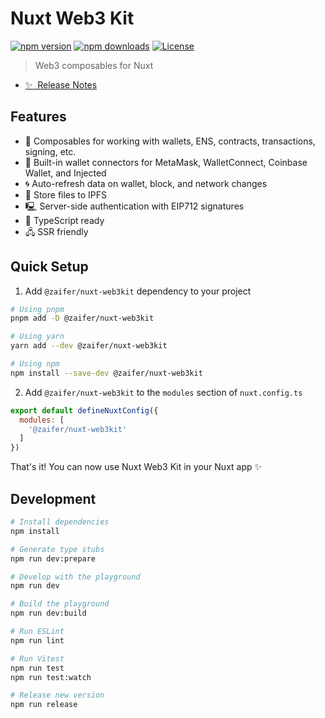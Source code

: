 <!--
Get your module up and running quickly.

Find and replace all on all files (CMD+SHIFT+F):
- Name: My Module
- Package name: my-module
- Description: My new Nuxt module
-->

# Nuxt Web3 Kit

[![npm version][npm-version-src]][npm-version-href]
[![npm downloads][npm-downloads-src]][npm-downloads-href]
[![License][license-src]][license-href]

> Web3 composables for Nuxt

- [✨ &nbsp;Release Notes](/CHANGELOG.md)
<!-- - [📖 &nbsp;Documentation](https://example.com) -->

## Features

<!-- Highlight some of the features your module provide here -->
- 🚀 Composables for working with wallets, ENS, contracts, transactions, signing, etc.
- 💼 Built-in wallet connectors for MetaMask, WalletConnect, Coinbase Wallet, and Injected
- 🌀 Auto-refresh data on wallet, block, and network changes
- 💾 Store files to IPFS
- 🖳 Server-side authentication with EIP712 signatures
- 🦄 TypeScript ready
- 🖧 SSR friendly

## Quick Setup

1. Add `@zaifer/nuxt-web3kit` dependency to your project

```bash
# Using pnpm
pnpm add -D @zaifer/nuxt-web3kit

# Using yarn
yarn add --dev @zaifer/nuxt-web3kit

# Using npm
npm install --save-dev @zaifer/nuxt-web3kit
```

2. Add `@zaifer/nuxt-web3kit` to the `modules` section of `nuxt.config.ts`

```js
export default defineNuxtConfig({
  modules: [
    '@zaifer/nuxt-web3kit'
  ]
})
```

That's it! You can now use Nuxt Web3 Kit in your Nuxt app ✨

## Development

```bash
# Install dependencies
npm install

# Generate type stubs
npm run dev:prepare

# Develop with the playground
npm run dev

# Build the playground
npm run dev:build

# Run ESLint
npm run lint

# Run Vitest
npm run test
npm run test:watch

# Release new version
npm run release
```

<!-- Badges -->
[npm-version-src]: https://img.shields.io/npm/v/my-module/latest.svg?style=flat&colorA=18181B&colorB=28CF8D
[npm-version-href]: https://npmjs.com/package/my-module

[npm-downloads-src]: https://img.shields.io/npm/dm/my-module.svg?style=flat&colorA=18181B&colorB=28CF8D
[npm-downloads-href]: https://npmjs.com/package/my-module

[license-src]: https://img.shields.io/npm/l/my-module.svg?style=flat&colorA=18181B&colorB=28CF8D
[license-href]: https://npmjs.com/package/my-module
